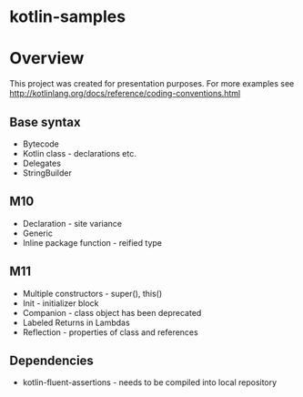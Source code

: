 # kotlin-samples
# Overview
This project was created for presentation purposes.
For more examples see http://kotlinlang.org/docs/reference/coding-conventions.html

## Base syntax
* Bytecode
* Kotlin class - declarations etc.
* Delegates
* StringBuilder

## M10
* Declaration - site variance
* Generic
* Inline package function - reified type

## M11
* Multiple constructors - super(), this()
* Init - initializer block
* Companion - class object has been deprecated
* Labeled Returns in Lambdas
* Reflection - properties of class and references

## Dependencies
* kotlin-fluent-assertions - needs to be compiled into local repository
